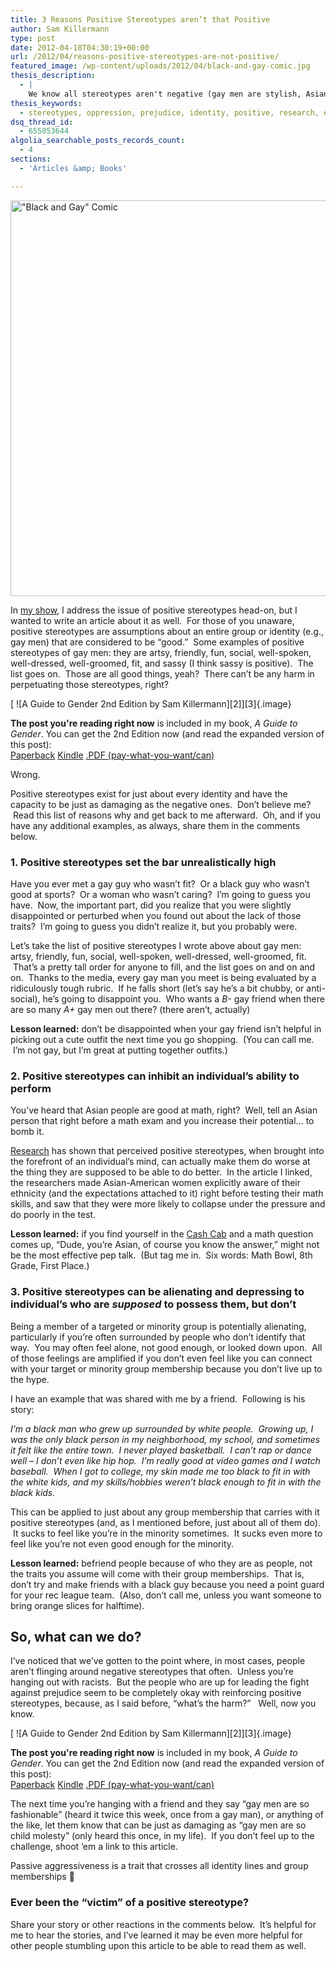 ```yaml
---
title: 3 Reasons Positive Stereotypes aren’t that Positive
author: Sam Killermann
type: post
date: 2012-04-18T04:30:19+00:00
url: /2012/04/reasons-positive-stereotypes-are-not-positive/
featured_image: /wp-content/uploads/2012/04/black-and-gay-comic.jpg
thesis_description:
  - |
    We know all stereotypes aren't negative (gay men are stylish, Asians are good at math), but it turns out even the "good" ones may be not be good at all.
thesis_keywords:
  - stereotypes, oppression, prejudice, identity, positive, research, examples
dsq_thread_id:
  - 655053644
algolia_searchable_posts_records_count:
  - 4
sections:
  - 'Articles &amp; Books'

---
```

[<img class="alignnone size-full wp-image-1368 lazy-load" title="&quot;Black and Gay&quot; Comic" data-src="/wp-content/uploads/2012/04/black-and-gay-comic.jpg" alt="&quot;Black and Gay&quot; Comic" width="950" height="633" data-srcset="/wp-content/uploads/2012/04/black-and-gay-comic.jpg 950w, /wp-content/uploads/2012/04/black-and-gay-comic-300x199.jpg 300w" sizes="(max-width: 950px) 100vw, 950px" />][1]

In <a title="A show about snap judgments, identity, and oppression." href="/a-show-about-snap-judgments-identity-and-oppression/" target="_blank">my show</a>, I address the issue of positive stereotypes head-on, but I wanted to write an article about it as well.  For those of you unaware, positive stereotypes are assumptions about an entire group or identity (e.g., gay men) that are considered to be &#8220;good.&#8221;  Some examples of positive stereotypes of gay men: they are artsy, friendly, fun, social, well-spoken, well-dressed, well-groomed, fit, and sassy (I think sassy is positive).  The list goes on.  Those are all good things, yeah?  There can&#8217;t be any harm in perpetuating those stereotypes, right?

<aside class="heyHeyLook g2g2"> 
            [ 
            ![A Guide to Gender 2nd Edition by Sam Killermann][2]][3]{.image} 

<div class="aside--text">
  <p>
    <strong>The post you're reading right now</strong> is included in my book, <em>A Guide to Gender</em>. You can get the 2nd Edition now (and read the expanded version of this post):<br /> <a href="https://amzn.to/2li0YWS" alt="Get A Guide to Gender 2nd Edition Paperback">Paperback</a> <a href="https://amzn.to/2li3Pzn" alt="Get A Guide to Gender 2nd Edition Kindle">Kindle</a> <a href="https://gum.co/g2g2" alt="Get A Guide to Gender 2nd Edition PDF">.PDF (pay-what-you-want/can) </a>
  </p>
</div></aside>Wrong.

Positive stereotypes exist for just about every identity and have the capacity to be just as damaging as the negative ones.  Don&#8217;t believe me?  Read this list of reasons why and get back to me afterward.  Oh, and if you have any additional examples, as always, share them in the comments below.

<!--more-->

### 1. Positive stereotypes set the bar unrealistically high

Have you ever met a gay guy who wasn&#8217;t fit?  Or a black guy who wasn&#8217;t good at sports?  Or a woman who wasn&#8217;t caring?  I&#8217;m going to guess you have.  Now, the important part, did you realize that you were slightly disappointed or perturbed when you found out about the lack of those traits?  I&#8217;m going to guess you didn&#8217;t realize it, but you probably were.

Let&#8217;s take the list of positive stereotypes I wrote above about gay men: artsy, friendly, fun, social, well-spoken, well-dressed, well-groomed, fit.  That&#8217;s a pretty tall order for anyone to fill, and the list goes on and on and on.  Thanks to the media, every gay man you meet is being evaluated by a ridiculously tough rubric.  If he falls short (let&#8217;s say he&#8217;s a bit chubby, or anti-social), he&#8217;s going to disappoint you.  Who wants a _B-_ gay friend when there are so many _A+_ gay men out there? (there aren&#8217;t, actually)

**Lesson learned:** don&#8217;t be disappointed when your gay friend isn&#8217;t helpful in picking out a cute outfit the next time you go shopping.  (You can call me.  I&#8217;m not gay, but I&#8217;m great at putting together outfits.)

### 2. Positive stereotypes can inhibit an individual&#8217;s ability to perform

You&#8217;ve heard that Asian people are good at math, right?  Well, tell an Asian person that right before a math exam and you increase their potential&#8230; to bomb it.

<a title="http://pss.sagepub.com/content/11/5/399.short" href="http://pss.sagepub.com/content/11/5/399.short" target="_blank">Research</a> has shown that perceived positive stereotypes, when brought into the forefront of an individual&#8217;s mind, can actually make them do worse at the thing they are supposed to be able to do better.  In the article I linked, the researchers made Asian-American women explicitly aware of their ethnicity (and the expectations attached to it) right before testing their math skills, and saw that they were more likely to collapse under the pressure and do poorly in the test.

**Lesson learned:** if you find yourself in the <a title="Cash Cab!  PLEASE LET ME ON YOUR SHOW!" href="http://dsc.discovery.com/tv/cash-cab/" target="_blank">Cash Cab</a> and a math question comes up, &#8220;Dude, you&#8217;re Asian, of course you know the answer,&#8221; might not be the most effective pep talk.  (But tag me in.  Six words: Math Bowl, 8th Grade, First Place.)

### 3. Positive stereotypes can be alienating and depressing to individual&#8217;s who are _supposed_ to possess them, but don&#8217;t

Being a member of a targeted or minority group is potentially alienating, particularly if you&#8217;re often surrounded by people who don&#8217;t identify that way.  You may often feel alone, not good enough, or looked down upon.  All of those feelings are amplified if you don&#8217;t even feel like you can connect with your target or minority group membership because you don&#8217;t live up to the hype.

I have an example that was shared with me by a friend.  Following is his story:

_I&#8217;m a black man who grew up surrounded by white people.  Growing up, I was the only black person in my neighborhood, my school, and sometimes it felt like the entire town.  I never played basketball.  I can&#8217;t rap or dance well &#8211; I don&#8217;t even like hip hop.  I&#8217;m really good at video games and I watch baseball.  When I got to college, my skin made me too black to fit in with the white kids, and my skills/hobbies weren&#8217;t black enough to fit in with the black kids._

This can be applied to just about any group membership that carries with it positive stereotypes (and, as I mentioned before, just about all of them do).  It sucks to feel like you&#8217;re in the minority sometimes.  It sucks even more to feel like you&#8217;re not even good enough for the minority.

**Lesson learned:** befriend people because of who they are as people, not the traits you assume will come with their group memberships.  That is, don&#8217;t try and make friends with a black guy because you need a point guard for your rec league team.  (Also, don&#8217;t call me, unless you want someone to bring orange slices for halftime).

## So, what can we do?

I&#8217;ve noticed that we&#8217;ve gotten to the point where, in most cases, people aren&#8217;t flinging around negative stereotypes that often.  Unless you&#8217;re hanging out with racists.  But the people who are up for leading the fight against prejudice seem to be completely okay with reinforcing positive stereotypes, because, as I said before, &#8220;what&#8217;s the harm?&#8221;   Well, now you know.

<aside class="heyHeyLook g2g2"> 
            [ 
            ![A Guide to Gender 2nd Edition by Sam Killermann][2]][3]{.image} 

<div class="aside--text">
  <p>
    <strong>The post you're reading right now</strong> is included in my book, <em>A Guide to Gender</em>. You can get the 2nd Edition now (and read the expanded version of this post):<br /> <a href="https://amzn.to/2li0YWS" alt="Get A Guide to Gender 2nd Edition Paperback">Paperback</a> <a href="https://amzn.to/2li3Pzn" alt="Get A Guide to Gender 2nd Edition Kindle">Kindle</a> <a href="https://gum.co/g2g2" alt="Get A Guide to Gender 2nd Edition PDF">.PDF (pay-what-you-want/can) </a>
  </p>
</div></aside>The next time you&#8217;re hanging with a friend and they say &#8220;gay men are so fashionable&#8221; (heard it twice this week, once from a gay man), or anything of the like, let them know that can be just as damaging as &#8220;gay men are so child molesty&#8221; (only heard this once, in my life).  If you don&#8217;t feel up to the challenge, shoot &#8217;em a link to this article.

Passive aggressiveness is a trait that crosses all identity lines and group memberships 🙂

### Ever been the &#8220;victim&#8221; of a positive stereotype?

Share your story or other reactions in the comments below.  It&#8217;s helpful for me to hear the stories, and I&#8217;ve learned it may be even more helpful for other people stumbling upon this article to be able to read them as well.

 [1]: /wp-content/uploads/2012/04/black-and-gay-comic.jpg
 [2]: https://0afb8f23-e02f-4bd2-a9ce-bafa1dce6d8c.app.getshifter.io:27047/wp-content/themes/ipm4/library/images/a-guide-to-gender-2nd-edition-sam-killermann-200.jpg
 [3]: https://bit.ly/2m4IAFr "A Guide to Gender 2nd Edition by Sam Killermann"